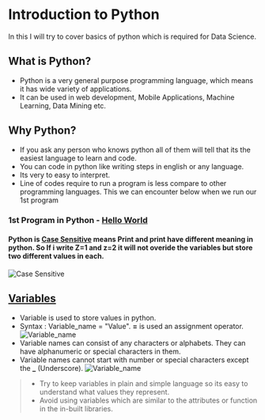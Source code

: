 # Introduction to Python

In this I will try to cover basics of python which is required for Data Science.

##  What is Python?
* Python is a very general purpose programming language, which means it has wide variety of applications. 
* It can be used in web development, Mobile Applications, Machine Learning, Data Mining etc.

##  Why Python?
* If you ask any person who knows python all of them will tell that its the easiest language to learn and code.
* You can code in python like writing steps in english or any language.
* Its very to easy to interpret.
* Line of codes require to run a program is less compare to other programming languages. This we can encounter below when we run our 1st program

### 1st Program in Python - [Hello World](https://github.com/Ankit-Khule/Python/blob/master/Hello%20Word.ipynb "Hello World") 
#### Python is **[Case Sensitive](https://github.com/Ankit-Khule/Python/blob/master/Case%20Sensitivity.ipynb "Case Sensitive")** means Print and print have different meaning in python. So If i write Z=1 and z=2 it will not overide the variables but store two different values in each.
![Case Sensitive](https://github.com/Ankit-Khule/Python-for-Data-Science/blob/master/Images/Case%20Sensitive.JPG)

## [Variables](https://github.com/Ankit-Khule/Python/blob/master/Variables.ipynb)
* Variable is used to store values in python.
* Syntax : Variable_name = "Value". **=** is used an assignment operator.
![Variable_name](https://github.com/Ankit-Khule/Python-for-Data-Science/blob/master/Images/Variables%20Part%201.JPG)
* Variable names can consist of any characters or alphabets. They can have alphanumeric or special characters in them.
* Variable names cannot start with number or special characters except the **_** (Underscore).
![Variable_name](https://github.com/Ankit-Khule/Python-for-Data-Science/blob/master/Images/Variables%20Part%202.JPG)
> * Try to keep variables in plain and simple language so its easy to understand what values they represent.
> * Avoid using variables which are similar to the attributes or function in the in-built libraries.
